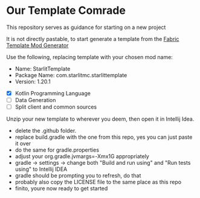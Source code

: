# Our Template Comrade
This repository serves as guidance for starting on a new project

It is not directly pastable, to start generate a template from the [Fabric Template Mod Generator](https://fabricmc.net/develop/template/)

Use the following, replacing template with your chosen mod name:
- Name: StarlitTemplate
- Package Name: com.starlitmc.starlittemplate
- Version: 1.20.1
- [x] Kotlin Programming Language
- [ ] Data Generation
- [ ] Split client and common sources

Unzip your new template to wherever you deem, then open it in Intellij Idea.

- delete the .github folder.
- replace build.gradle with the one from this repo, yes you can just paste it over
- do the same for gradle.properties
- adjust your org.gradle.jvmargs=-Xmx1G appropriately
- gradle -> settings -> change both "Build and run using" and "Run tests using" to Intellij IDEA
- gradle should be prompting you to refresh, do that
- probably also copy the LICENSE file to the same place as this repo
- finito,  youre now ready to get started

